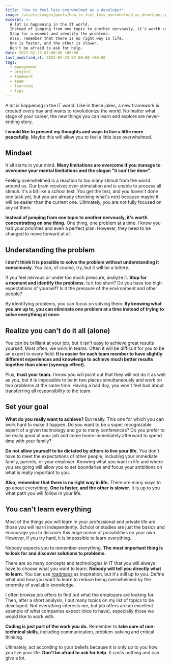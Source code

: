 ```yaml
---
title: "How to feel less overwhelmed as a developer"
image: /assets/images/posts/how_to_feel_less_overwhelmed_as_developer.png
excerpt: >-
  A lot is happening in the IT world.
  Instead of jumping from one topic to another nervously, it's worth concentrating on one thing.
  Stop for a moment and identify the problems.
  Also, remember that there is no right way in life.
  One is faster, and the other is slower.
  Don't be afraid to ask for help.
date: 2022-02-23 07:00:00 +00:00
last_modified_at: 2022-02-23 07:00:00 +00:00
tags:
  - management
  - project
  - teamwork
  - team
  - learning
  - tips
---
```


  A lot is happening in the IT world.
  Like in these jokes, a new framework is created every day and wants to revolutionize the world.
  No matter what stage of your career, the new things you can learn and explore are never-ending story.

  **I would like to present my thoughts and ways to live a little more peacefully.**
  Maybe this will allow you to feel a little less overwhelmed.

## Mindset

  It all starts in your mind.
  **Many limitations are overcome if you manage to overcome your mental limitations and the slogan "it can't be done".**

  Feeling overwhelmed is a reaction to too many stimuli from the world around us.
  Our brain receives over-stimulation and is unable to process all stimuli.
  It's a bit like a school test.
  You get the test, and you haven't done one task yet, but you are already checking what's next because maybe it will be easier than the current one.
  Ultimately, you are not fully focused on any of them.

  **Instead of jumping from one topic to another nervously, it's worth concentrating on one thing.**
  One thing, one problem at a time.
  I know you had your priorities and even a perfect plan.
  However, they need to be changed to move forward at all.

## Understanding the problem

  **I don't think it is possible to solve the problem without understanding it consciously.**
  You can, of course, try, but it will be a lottery.

  If you feel nervous or under too much pressure, analyze it.
  **Stop for a moment and identify the problems.**
  Is it too short?
  Do you have too high expectations of yourself?
  Is it the pressure of the environment and other people?

  By identifying problems, you can focus on solving them.
  **By knowing what you are up to, you can eliminate one problem at a time instead of trying to solve everything at once.**

## Realize you can't do it all (alone)

  You can be brilliant at your job, but it isn't easy to achieve great results yourself.
  Most often, we work in teams.
  Often it will be difficult for you to be an expert in every field.
  **It is easier for each team member to have slightly different experiences and knowledge to achieve much better results together than alone (synergy effect).**

  Plus, **trust your team.**
  I know you will point out that they will not do it as well as you, but it is impossible to be in two places simultaneously and work on two problems at the same time.
  Having a bad day, you won't feel bad about transferring all responsibility to the team.

## Set your goal

  **What do you really want to achieve?**
  But really.
  This one for which you can work hard to make it happen.
  Do you want to be a super recognizable expert of a given technology and go to many conferences?
  Do you prefer to be really good at your job and come home immediately afterward to spend time with your family?

  **Do not allow yourself to be dictated by others to live your life.**
  You don't have to meet the expectations of other people, including your immediate family, parents, or your employer.
  Knowing what you want in life and where you are going will allow you to set boundaries and focus your ambitions on what is really important to you.

  **Also, remember that there is no right way in life.**
  There are many ways to go about everything.
  **One is faster, and the other is slower.**
  It is up to you what path you will follow in your life.

## You can't learn everything

  Most of the things you will learn in your professional and private life are those you will learn independently.
  School or studies are just the basics and encourage you to discover this huge ocean of possibilities on your own.
  However, if you try hard, it is impossible to learn everything.

  Nobody expects you to remember everything.
  **The most important thing is to look for and discover solutions to problems.**

  There are so many concepts and technologies in IT that you will always have to choose what you want to learn.
  **Nobody will tell you directly what to learn.**
  You can use [roadmaps](<{% post_url 2021-07-21-personal-roadmap-find-your-way %}>) as inspiration, but it's still up to you.
  Define what and how you want to learn to reduce being overwhelmed by the enormity of available knowledge.

  I often browse job offers to find out what the employers are looking for.
  Then, after a short analysis, I put many topics on my list of topics to be developed.
  Not everything interests me, but job offers are an excellent example of what companies expect (nice to have), especially those we would like to work with.

  **Coding is just part of the work you do.**
  Remember to **take care of non-technical skills**, including communication, problem-solving and critical thinking.

  Ultimately, act according to your beliefs because it is only up to you how you live your life.
  **Don't be afraid to ask for help.**
  It costs nothing and can give a lot.
